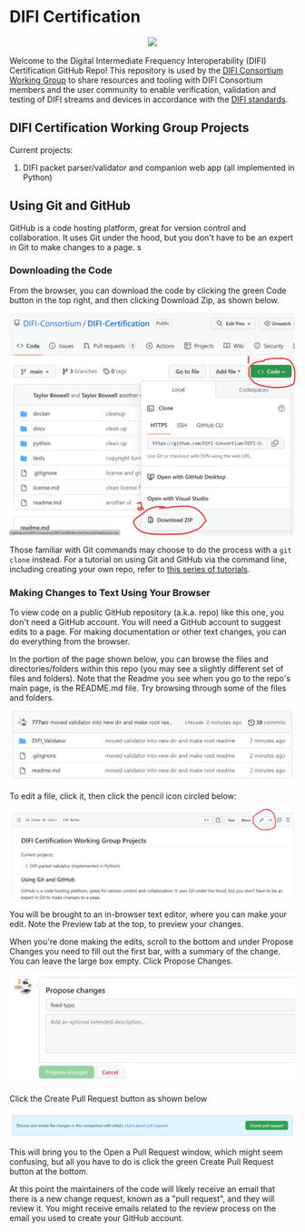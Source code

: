 # DIFI Certification

<p align="center">
  <img src="https://dificonsortium.org/wp-content/uploads/difi-consortium-logo.png">
</p>

Welcome to the Digital Intermediate Frequency Interoperability (DIFI) Certification GitHub Repo! This repository is used by the [DIFI Consortium Working Group](https://dificonsortium.org/) to share resources and tooling with DIFI Consortium members and the user community to enable verification, validation and testing of DIFI streams and devices in accordance with the [DIFI standards](https://dificonsortium.org/standards/).

## DIFI Certification Working Group Projects


Current projects:
1. DIFI packet parser/validator and companion web app (all implemented in Python)

## Using Git and GitHub

GitHub is a code hosting platform, great for version control and collaboration.  It uses Git under the hood, but you don't have to be an expert in Git to make changes to a page.
s
### Downloading the Code

From the browser, you can download the code by clicking the green Code button in the top right, and then clicking Download Zip, as shown below.

![](images/download.png)

Those familiar with Git commands may choose to do the process with a `git clone` instead.  For a tutorial on using Git and GitHub via the command line, including creating your own repo, refer to [this series of tutorials](https://docs.github.com/en/get-started/quickstart).

### Making Changes to Text Using Your Browser

To view code on a public GitHub repository (a.k.a. repo) like this one, you don't need a GitHub account.  You will need a GitHub account to suggest edits to a page.  For making documentation or other text changes, you can do everything from the browser.

In the portion of the page shown below, you can browse the files and directories/folders within this repo (you may see a slightly different set of files and folders).  Note that the Readme you see when you go to the repo's main page, is the README.md file.  Try browsing through some of the files and folders.

![](images/files_folders.png)

To edit a file, click it, then click the pencil icon circled  below:

![](images/edit_file.png)

You will be brought to an in-browser text editor, where you can make your edit.  Note the Preview tab at the top, to preview your changes.

When you're done making the edits, scroll to the bottom and under Propose Changes you need to fill out the first bar, with a summary of the change.  You can leave the large box empty.  Click Propose Changes.

![](images/commit.png)

Click the Create Pull Request button as shown below

![](images/create_pr.png)

This will bring you to the Open a Pull Request window, which might seem confusing, but all you have to do is click the green Create Pull Request button at the bottom.

At this point the maintainers of the code will likely receive an email that there is a new change request, known as a "pull request", and they will review it.  You might receive emails related to the review process on the email you used to create your GitHub account.

